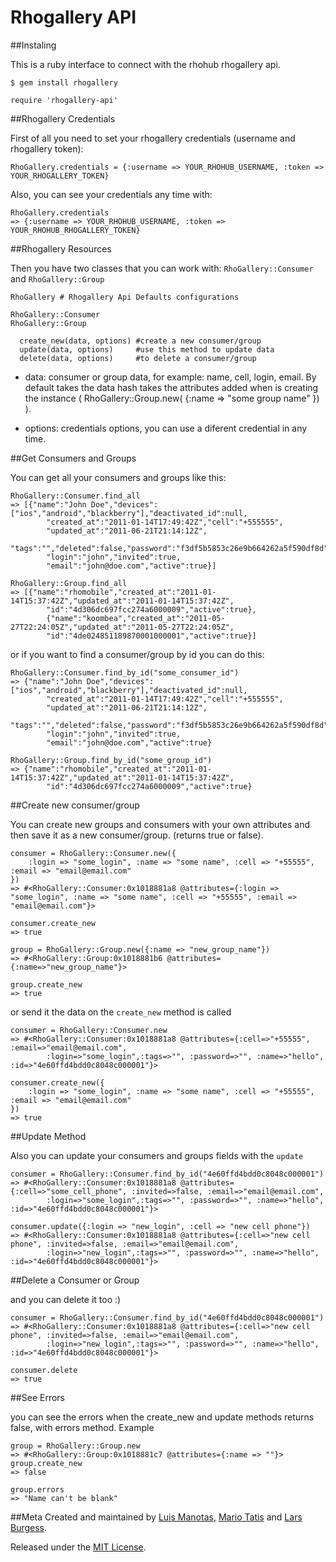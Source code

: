 Rhogallery API
==================
##Instaling

This is a ruby interface to connect with the rhohub rhogallery api. 

	$ gem install rhogallery

	require 'rhogallery-api'

##Rhogallery Credentials

First of all you need to set your rhogallery credentials (username and rhogallery token):

	RhoGallery.credentials = {:username => YOUR_RHOHUB_USERNAME, :token => YOUR_RHOGALLERY_TOKEN}

Also, you can see your credentials any time with:

	RhoGallery.credentials
	=> {:username => YOUR_RHOHUB_USERNAME, :token => YOUR_RHOHUB_RHOGALLERY_TOKEN}

##Rhogallery Resources

Then you have two classes that you can work with: `RhoGallery::Consumer` and `RhoGallery::Group`

	RhoGallery # Rhogallery Api Defaults configurations
	
	RhoGallery::Consumer 
	RhoGallery::Group
		
	  create_new(data, options) #create a new consumer/group
	  update(data, options)     #use this method to update data
	  delete(data, options)     #to delete a consumer/group

* data: consumer or group data, for example: name, cell, login, email. By default takes the data hash takes the attributes 
	added when is creating the instance ( RhoGallery::Group.new( {:name => "some group name" }) ).
		
* options: credentials options, you can use a diferent credential in any time. 

##Get Consumers and Groups

You can get all your consumers and groups like this:

	RhoGallery::Consumer.find_all
	=> [{"name":"John Doe","devices":["ios","android","blackberry"],"deactivated_id":null,
			"created_at":"2011-01-14T17:49:42Z","cell":"+555555",
			"updated_at":"2011-06-21T21:14:12Z",
			"tags":"","deleted":false,"password":"f3df5b5853c26e9b664262a5f590df8d",
			"login":"john","invited":true,
			"email":"john@doe.com","active":true}]
	
	RhoGallery::Group.find_all
	=> [{"name":"rhomobile","created_at":"2011-01-14T15:37:42Z","updated_at":"2011-01-14T15:37:42Z",
			"id":"4d306dc697fcc274a6000009","active":true},
			{"name":"koombea","created_at":"2011-05-27T22:24:05Z","updated_at":"2011-05-27T22:24:05Z",
			"id":"4de024851189870001000001","active":true}]

or if you want to find a consumer/group by id you can do this:

	RhoGallery::Consumer.find_by_id("some_consumer_id")
	=> {"name":"John Doe","devices":["ios","android","blackberry"],"deactivated_id":null,
			"created_at":"2011-01-14T17:49:42Z","cell":"+555555",
			"updated_at":"2011-06-21T21:14:12Z",
			"tags":"","deleted":false,"password":"f3df5b5853c26e9b664262a5f590df8d",
			"login":"john","invited":true,
			"email":"john@doe.com","active":true}

	RhoGallery::Group.find_by_id("some_group_id")
	=> {"name":"rhomobile","created_at":"2011-01-14T15:37:42Z","updated_at":"2011-01-14T15:37:42Z",
			"id":"4d306dc697fcc274a6000009","active":true}

##Create new consumer/group

You can create new groups and consumers with your own attributes and then save it as a new consumer/group. (returns true or false).

	consumer = RhoGallery::Consumer.new({
		:login => "some_login", :name => "some name", :cell => "+55555", :email => "email@email.com"
	})
	=> #<RhoGallery::Consumer:0x1018881a8 @attributes={:login => "some_login", :name => "some name", :cell => "+55555", :email => "email@email.com"}>
	
	consumer.create_new
	=> true
	
	group = RhoGallery::Group.new({:name => "new_group_name"})
	=> #<RhoGallery::Group:0x1018881b6 @attributes={:name=>"new_group_name"}>
	
	group.create_new
	=> true

or send it the data on the `create_new` method is called

	consumer = RhoGallery::Consumer.new
	=> #<RhoGallery::Consumer:0x1018881a8 @attributes={:cell=>"+55555", :email=>"email@email.com", 
			:login=>"some_login",:tags=>"", :password=>"", :name=>"hello", :id=>"4e60ffd4bdd0c8048c000001"}>
			
	consumer.create_new({
		:login => "some_login", :name => "some name", :cell => "+55555", :email => "email@email.com"
	})
	=> true

##Update Method

Also you can update your consumers and groups fields with the `update`

	consumer = RhoGallery::Consumer.find_by_id("4e60ffd4bdd0c8048c000001")
	=> #<RhoGallery::Consumer:0x1018881a8 @attributes={:cell=>"some_cell_phone", :invited=>false, :email=>"email@email.com", 
			:login=>"some_login",:tags=>"", :password=>"", :name=>"hello", :id=>"4e60ffd4bdd0c8048c000001"}>

	consumer.update({:login => "new_login", :cell => "new cell phone"})
	=> #<RhoGallery::Consumer:0x1018881a8 @attributes={:cell=>"new cell phone", :invited=>false, :email=>"email@email.com", 
			:login=>"new_login",:tags=>"", :password=>"", :name=>"hello", :id=>"4e60ffd4bdd0c8048c000001"}>

##Delete a Consumer or Group

and you can delete it too :)

	consumer = RhoGallery::Consumer.find_by_id("4e60ffd4bdd0c8048c000001")
	=> #<RhoGallery::Consumer:0x1018881a8 @attributes={:cell=>"new cell phone", :invited=>false, :email=>"email@email.com", 
			:login=>"new_login",:tags=>"", :password=>"", :name=>"hello", :id=>"4e60ffd4bdd0c8048c000001"}>

	consumer.delete
	=> true

##See Errors

you can see the errors when the create_new and update methods returns false, with errors method. Example

	group = RhoGallery::Group.new
	=> #<RhoGallery::Group:0x1018881c7 @attributes={:name => ""}>
	group.create_new
	=> false
	
	group.errors
	=> "Name can't be blank"

##Meta
Created and maintained by [Luis Manotas](https://github.com/lmanotas), [Mario Tatis](https://github.com/mariotatis) and [Lars Burgess](https://github.com/larsburgess).

Released under the [MIT License](http://www.opensource.org/licenses/mit-license.php).
